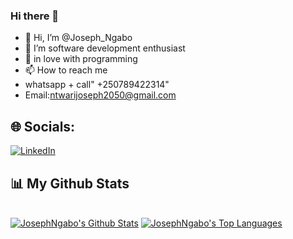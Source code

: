### Hi there 👋

<!--
**JosephNgabo** is a ✨ _special_ ✨ repository because its `README.md` (this file) appears on your GitHub profile.

Here are some ideas to get you started:

- 🔭 I’m currently working on ...
- 🌱 I’m currently learning ...
- 👯 I’m looking to collaborate on ...
- 🤔 I’m looking for help with ...
- 💬 Ask me about my experiences ...
- 📫 How to reach me: ...
- 😄 Pronouns: ...
- ⚡ Fun fact: ...
-->

- 👋 Hi, I’m @Joseph_Ngabo
- 👀 I’m software development enthusiast 
- 💞️ in love with programming
- 📫 How to reach me 
- whatsapp + call" +250789422314"
- Email:ntwarijoseph2050@gmail.com

## 🌐 Socials:
[![LinkedIn](https://img.shields.io/badge/LinkedIn-%230077B5.svg?logo=linkedin&logoColor=white)](https://www.linkedin.com/in/ngabonziza-ntwali-joseph-544a2618b/) 

<!-- <p align="center">
    <a href="https://github.com/JosephNgabo/github-readme-streak-stats">
        <img title="🔥 Get streak stats for your profile at git.io/streak-stats" alt="Joseph's streak" src="https://github-readme-streak-stats.herokuapp.com/?user=SubhamRaoniar28&theme=black-ice&hide_border=true&stroke=0000&background=060A0CD0"/>
    </a>
</p> -->
## 📊 My Github Stats

  <br/>
    <a href="https://github.com/JosephNgabo/github-readme-stats"><img alt="JosephNgabo's Github Stats" src="https://github-readme-stats.vercel.app/api?username=JosephNgabo&show_icons=true&count_private=true&theme=react&hide_border=true&bg_color=0D1117" /></a>
  <a href="https://github.com/JosephNgabo/github-readme-stats"><img alt="JosephNgabo's Top Languages" src="https://github-readme-stats.vercel.app/api/top-langs/?username=JosephNgabo&langs_count=8&count_private=true&layout=compact&theme=react&hide_border=true&bg_color=0D1117" /></a>
  <br/>
<div align="center">
	<br>
	<br>
	<br>
<!-- 	<img src="https://raw.githubusercontent.com/knowbee/hosting/master/assets/intore.gif" width="auto" height="100"> -->
	<br>
	<br>
	<br>
</div>

